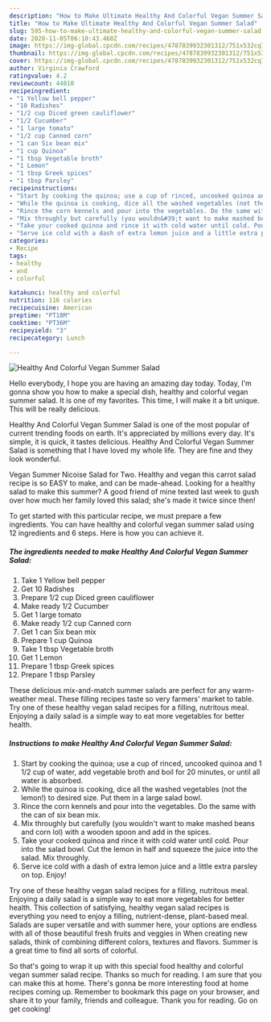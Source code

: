 ```yaml
---
description: "How to Make Ultimate Healthy And Colorful Vegan Summer Salad"
title: "How to Make Ultimate Healthy And Colorful Vegan Summer Salad"
slug: 595-how-to-make-ultimate-healthy-and-colorful-vegan-summer-salad
date: 2020-11-05T06:10:43.460Z
image: https://img-global.cpcdn.com/recipes/4787839932301312/751x532cq70/healthy-and-colorful-vegan-summer-salad-recipe-main-photo.jpg
thumbnail: https://img-global.cpcdn.com/recipes/4787839932301312/751x532cq70/healthy-and-colorful-vegan-summer-salad-recipe-main-photo.jpg
cover: https://img-global.cpcdn.com/recipes/4787839932301312/751x532cq70/healthy-and-colorful-vegan-summer-salad-recipe-main-photo.jpg
author: Virginia Crawford
ratingvalue: 4.2
reviewcount: 44810
recipeingredient:
- "1 Yellow bell pepper"
- "10 Radishes"
- "1/2 cup Diced green cauliflower"
- "1/2 Cucumber"
- "1 large tomato"
- "1/2 cup Canned corn"
- "1 can Six bean mix"
- "1 cup Quinoa"
- "1 tbsp Vegetable broth"
- "1 Lemon"
- "1 tbsp Greek spices"
- "1 tbsp Parsley"
recipeinstructions:
- "Start by cooking the quinoa; use a cup of rinced, uncooked quinoa and 1 1/2 cup of water, add vegetable broth and boil for 20 minutes, or until all water is absorbed."
- "While the quinoa is cooking, dice all the washed vegetables (not the lemon!) to desired size. Put them in a large salad bowl."
- "Rince the corn kennels and pour into the vegetables. Do the same with the can of six bean mix."
- "Mix throughly but carefully (you wouldn&#39;t want to make mashed beans and corn lol) with a wooden spoon and add in the spices."
- "Take your cooked quinoa and rince it with cold water until cold. Pour into the salad bowl. Cut the lemon in half and squeeze the juice into the salad. Mix throughly."
- "Serve ice cold with a dash of extra lemon juice and a little extra parsley on top. Enjoy!"
categories:
- Recipe
tags:
- healthy
- and
- colorful

katakunci: healthy and colorful 
nutrition: 116 calories
recipecuisine: American
preptime: "PT18M"
cooktime: "PT36M"
recipeyield: "3"
recipecategory: Lunch

---
```



![Healthy And Colorful Vegan Summer Salad](https://img-global.cpcdn.com/recipes/4787839932301312/751x532cq70/healthy-and-colorful-vegan-summer-salad-recipe-main-photo.jpg)

Hello everybody, I hope you are having an amazing day today. Today, I'm gonna show you how to make a special dish, healthy and colorful vegan summer salad. It is one of my favorites. This time, I will make it a bit unique. This will be really delicious.

Healthy And Colorful Vegan Summer Salad is one of the most popular of current trending foods on earth. It's appreciated by millions every day. It's simple, it is quick, it tastes delicious. Healthy And Colorful Vegan Summer Salad is something that I have loved my whole life. They are fine and they look wonderful.

Vegan Summer Nicoise Salad for Two. Healthy and vegan this carrot salad recipe is so EASY to make, and can be made-ahead. Looking for a healthy salad to make this summer? A good friend of mine texted last week to gush over how much her family loved this salad; she&#39;s made it twice since then!


To get started with this particular recipe, we must prepare a few ingredients. You can have healthy and colorful vegan summer salad using 12 ingredients and 6 steps. Here is how you can achieve it.

<!--inarticleads1-->

##### The ingredients needed to make Healthy And Colorful Vegan Summer Salad:

1. Take 1 Yellow bell pepper
1. Get 10 Radishes
1. Prepare 1/2 cup Diced green cauliflower
1. Make ready 1/2 Cucumber
1. Get 1 large tomato
1. Make ready 1/2 cup Canned corn
1. Get 1 can Six bean mix
1. Prepare 1 cup Quinoa
1. Take 1 tbsp Vegetable broth
1. Get 1 Lemon
1. Prepare 1 tbsp Greek spices
1. Prepare 1 tbsp Parsley


These delicious mix-and-match summer salads are perfect for any warm-weather meal. These filling recipes taste so very farmers&#39; market to table. Try one of these healthy vegan salad recipes for a filling, nutritous meal. Enjoying a daily salad is a simple way to eat more vegetables for better health. 

<!--inarticleads2-->

##### Instructions to make Healthy And Colorful Vegan Summer Salad:

1. Start by cooking the quinoa; use a cup of rinced, uncooked quinoa and 1 1/2 cup of water, add vegetable broth and boil for 20 minutes, or until all water is absorbed.
1. While the quinoa is cooking, dice all the washed vegetables (not the lemon!) to desired size. Put them in a large salad bowl.
1. Rince the corn kennels and pour into the vegetables. Do the same with the can of six bean mix.
1. Mix throughly but carefully (you wouldn&#39;t want to make mashed beans and corn lol) with a wooden spoon and add in the spices.
1. Take your cooked quinoa and rince it with cold water until cold. Pour into the salad bowl. Cut the lemon in half and squeeze the juice into the salad. Mix throughly.
1. Serve ice cold with a dash of extra lemon juice and a little extra parsley on top. Enjoy!


Try one of these healthy vegan salad recipes for a filling, nutritous meal. Enjoying a daily salad is a simple way to eat more vegetables for better health. This collection of satisfying, healthy vegan salad recipes is everything you need to enjoy a filling, nutrient-dense, plant-based meal. Salads are super versatile and with summer here, your options are endless with all of those beautiful fresh fruits and veggies in When creating new salads, think of combining different colors, textures and flavors. Summer is a great time to find all sorts of colorful. 

So that's going to wrap it up with this special food healthy and colorful vegan summer salad recipe. Thanks so much for reading. I am sure that you can make this at home. There's gonna be more interesting food at home recipes coming up. Remember to bookmark this page on your browser, and share it to your family, friends and colleague. Thank you for reading. Go on get cooking!
